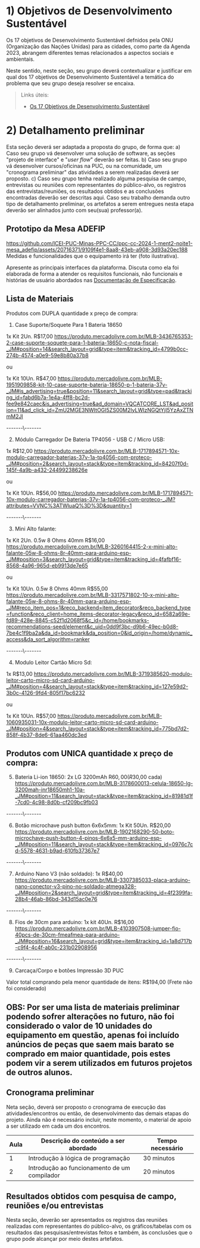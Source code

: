 # 1) Objetivos de Desenvolvimento Sustentável

Os 17 objetivos de Desenvolvimento Sustentável defnidos pela ONU (Organização das Nações Unidas) para as cidades, como parte da Agenda 2023, abrangem diferentes temas relacionados a aspectos sociais e ambientais.

Neste sentido, neste seção, seu grupo deverá contextualizar e justificar em qual dos 17 objetivos de Desenvolvimento Sustentável a temática do problema que seu grupo deseja resolver se encaixa.

> Links úteis:
> - [Os 17 Objetivos de Desenvolvimento Sustentável](https://brasil.un.org/pt-br/sdgs)


# 2) Detalhamento preliminar

Esta seção deverá ser adaptada a proposta do grupo, de forma que:
a) Caso seu grupo vá desenvolver uma solução de software, as seções "projeto de interface" e "_user flow_" deverão ser feitas.
b) Caso seu grupo vá desenvolver cursos/oficinas na PUC, ou na comunidade, um "cronograma preliminar" das atividades a serem realizadas deverá ser proposto.
c) Caso seu grupo tenha realizado alguma pesquisa de campo, entrevistas ou reuniões com representantes do público-alvo, os registros das entrevistas/reuniões, os resultados obtidos e as conclusões encontradas deverão ser descritas aqui.
Caso seu trabalho demanda outro tipo de detalhamento preliminar, os artefatos a serem entregues nesta etapa deverão ser alinhados junto com seu(sua) professor(a).

## Prototipo da Mesa ADEFIP

https://github.com/ICEI-PUC-Minas-PPC-CC/ppc-cc-2024-1-ment2-noite1-mesa_adefip/assets/20716371/9109f4e1-8aa8-43eb-a908-3d93a20ec188
Medidas e funcionalidades que o equipamento irá ter (foto ilustrativa).

Apresente as principais interfaces da plataforma. Discuta como ela foi elaborada de forma a atender os requisitos funcionais, não funcionais e histórias de usuário abordados nas <a href="2-Especificação do Projeto.md"> Documentação de Especificação</a>.

## Lista de Materiais


Produtos com DUPLA quantidade x preço de compra:


1. Case Suporte/Soquete Para 1 Bateria 18650

1x Kit 2Un. R$17,00
https://produto.mercadolivre.com.br/MLB-3436765353-2-case-suporte-soquete-para-1-bateria-18650-c-nota-fiscal-_JM#position=14&search_layout=grid&type=item&tracking_id=4799b0cc-274b-4574-a0e9-59e8b80a37b8

ou

1x Kit 10Un. R$47,00
https://produto.mercadolivre.com.br/MLB-1951909858-kit-10-case-suporte-bateria-18650-p-1-bateria-37v-_JM#is_advertising=true&position=11&search_layout=grid&type=pad&tracking_id=fabd6b7a-1e4a-4ff8-bc2d-fee9e842caec&is_advertising=true&ad_domain=VQCATCORE_LST&ad_position=11&ad_click_id=ZmU2MGE3NWItOGI5ZS00M2IyLWIzNGQtYjI5YzAxZTNmM2Jl

-------\\-------

2. Módulo Carregador De Bateria TP4056 - USB C / Micro USB:

1x R$12,00
https://produto.mercadolivre.com.br/MLB-1717894571-10x-modulo-carregador-baterias-37v-1a-tp4056-com-proteco-_JM#position=2&search_layout=stack&type=item&tracking_id=84207f0d-145f-4a9b-a432-24499238626e

ou

1x Kit 10Un. R$56,00
https://produto.mercadolivre.com.br/MLB-1717894571-10x-modulo-carregador-baterias-37v-1a-tp4056-com-proteco-_JM?attributes=VVNC%3ATWluaQ%3D%3D&quantity=1

-------\\-------

3. Mini Alto falante:

1x Kit 2Un. 0.5w 8 Ohms 40mm R$16,00
https://produto.mercadolivre.com.br/MLB-3260164415-2-x-mini-alto-falante-05w-8-ohms-8r-40mm-para-arduino-esp-_JM#position=3&search_layout=grid&type=item&tracking_id=4fafbf16-8568-4a96-965d-eb9913de7e65

ou

1x Kit 10Un. 0.5w 8 Ohms 40mm R$55,00
https://produto.mercadolivre.com.br/MLB-3317571802-10-x-mini-alto-falante-05w-8-ohms-8r-40mm-para-arduino-esp-_JM#reco_item_pos=1&reco_backend=item_decorator&reco_backend_type=function&reco_client=home_items-decorator-legacy&reco_id=6582a69e-fd89-428e-8845-c52f1d2068f5&c_id=/home/bookmarks-recommendations-seed/element&c_uid=0dd9f3bc-d9b6-49ec-b0d8-7be4c1f9ba2a&da_id=bookmark&da_position=0&id_origin=/home/dynamic_access&da_sort_algorithm=ranker

-------\\-------

4. Modulo Leitor Cartão Micro Sd:

1x R$13,00
https://produto.mercadolivre.com.br/MLB-3719385620-modulo-leitor-carto-micro-sd-card-arduino-_JM#position=4&search_layout=stack&type=item&tracking_id=127e59d2-3b0c-4126-9fd4-805f17bc6232

ou

1x Kit 10Un. R$57,00
https://produto.mercadolivre.com.br/MLB-1060935031-10x-modulo-leitor-carto-micro-sd-card-arduino-_JM#position=4&search_layout=stack&type=item&tracking_id=775bd7d2-858f-4b37-8de6-61aa460dc3ed


## Produtos com UNICA quantidade x preço de compra:

5. Bateria Li-ion 18650:
2x LG 3200mAh R$60,00 (R$30,00 cada)
https://produto.mercadolivre.com.br/MLB-3178600013-celula-18650-lg-3200mah-inr18650mh1-10a-_JM#position=11&search_layout=stack&type=item&tracking_id=81981d1f-7cd0-4c98-8d0b-cf209bc9fb03

-------\\-------

6. Botão microchave push button 6x6x5mm:
1x Kit 50Un. R$20,00
https://produto.mercadolivre.com.br/MLB-1902168290-50-boto-microchave-push-button-4-pinos-6x6x5-mm-arduino-esp-_JM#position=11&search_layout=stack&type=item&tracking_id=0976c7cd-5578-4631-b9ad-610fb37367e7

-------\\-------

7. Arduino Nano V3 (não soldado):
1x R$40,00
https://produto.mercadolivre.com.br/MLB-3307385033-placa-arduino-nano-conector-v3-pino-no-soldado-atmega328-_JM#position=2&search_layout=grid&type=item&tracking_id=4f2399fa-28b4-46ab-86bd-343d15ac0e76

-------\\-------

8. Fios de 30cm para arduino:
1x kit 40Un. R$16,00
https://produto.mercadolivre.com.br/MLB-4103907508-jumper-fio-40pcs-de-30cm-fmeafmea-para-arduino-_JM#position=16&search_layout=grid&type=item&tracking_id=1a8d717b-c9f4-4c4f-ab0c-231b02908956

-------\\-------

9. Carcaça/Corpo e botões
Impressão 3D PUC


Valor total comprando pela menor quantidade de itens: R$194,00 (Frete não foi considerado)

## OBS: Por ser uma lista de materiais preliminar podendo sofrer alterações no futuro, não foi considerado o valor de 10 unidades do equipamento em questão, apenas foi incluído anúncios de peças que saem mais barato se comprado em maior quantidade, pois estes podem vir a serem utilizados em futuros projetos de outros alunos.






## Cronograma preliminar

Neta seção, deverá ser proposto o cronograma de execução das atividades/encontros ou então, de desenvolvimento das demais etapas do projeto.
Ainda não é necessário incluir, neste momento, o material de apoio a ser utilizado em cada um dos encontros.

|Aula   | Descrição do conteúdo a ser abordado  | Tempo necessário |
|------|-----------------------------------------|----|
|1| Introdução à lógica de programação | 30 minutos | 
|2| Introdução ao funcionamento de um compilador   | 20 minutos |

## Resultados obtidos com pesquisa de campo, reuniões e/ou entrevistas

Nesta seção, deverão ser apresentados os registros das reuniões realizadas com representantes do público-alvo, os gráficos/tabelas com os resultados das pesquisas/entrevistas feitos e também, às conclusões que o grupo pode alcançar por meio destes artefatos.







